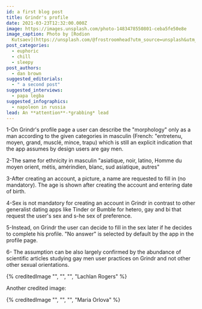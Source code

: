 ```yaml
---
id: a first blog post
title: Grindr's profile
date: 2021-03-23T12:32:00.000Z
image: https://images.unsplash.com/photo-1483478550801-ceba5fe50e8e
image_caption: Photo by [Rodion
  Kutsaev](https://unsplash.com/@frostroomhead?utm_source=unsplash&utm_medium=referral&utm_content=creditCopyText) on [Unsplash](https://unsplash.com/s/photos/smartphone?utm_source=unsplash&utm_medium=referral&utm_content=creditCopyText)
post_categories:
  - euphoric
  - chill
  - sleepy
post_authors:
  - dan brown
suggested_editorials:
  - " a second post"
suggested_interviews:
  - papa legba
suggested_infographics:
  - napoleon in russia
lead: An **attention**-*grabbing* lead
---
```

1-On Grindr's profile page a user can describe the "morphology" only as a man according to the given categories in masculin (French: "entretenu, moyen, grand, musclé, mince, trapu) which is still an explicit indication that the app assumes by design users are gay men.

2-The same for ethnicity in masculin "asiatique, noir, latino, Homme du moyen orient, métis, amérindien, blanc, sud asiatique, autres"

3-After creating an account, a picture, a name are requested to fill in (no mandatory). The age is shown after creating the account and entering date of birth.

4-Sex is not mandatory for creating an account in Grindr in contrast to other generalist dating apps like Tinder or Bumble for hetero, gay and bi that request the user's sex and s-he sex of preference.

5-Instead, on Grindr the user can decide to fill in the sex later if he decides to complete his profile. "No answer" is selected by default by the app in the profile page.

6- The assumption can be also largely confirmed by the abundance of scientific articles studying gay men user practices on Grindr and not other other sexual orientations.

{% creditedImage "", "", "", "Lachlan Rogers" %}

Another credited image:

{% creditedImage "", "", "", "Maria Orlova" %}
